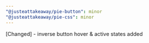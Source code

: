 ```yaml
---
"@justeattakeaway/pie-button": minor
"@justeattakeaway/pie-css": minor
---
```


[Changed] - inverse button hover & active states added
